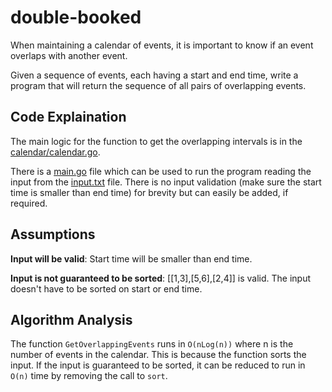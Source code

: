 # double-booked
When maintaining a calendar of events, it is important to know if an event overlaps with another event.

Given a sequence of events, each having a start and end time, write a program that will return the sequence of all pairs of overlapping events.

## Code Explaination
The main logic for the function to get the overlapping intervals is in the [calendar/calendar.go](https://github.com/zusyed/double-booked/blob/e6e2b2d405267a003057d86d6ecced1a809578ef/calendar/calendar.go#L19).

There is a [main.go](https://github.com/zusyed/double-booked/blob/e6e2b2d405267a003057d86d6ecced1a809578ef/main.go) file which can be used to run the program reading the input from the [input.txt](https://github.com/zusyed/double-booked/blob/e6e2b2d405267a003057d86d6ecced1a809578ef/input.txt) file. There is no input validation (make sure the start time is smaller than end time) for brevity but can easily be added, if required.

## Assumptions
**Input will be valid**: Start time will be smaller than end time.

**Input is not guaranteed to be sorted**: [[1,3],[5,6],[2,4]] is valid. The input doesn't have to be sorted on start or end time.

## Algorithm Analysis
The function `GetOverlappingEvents` runs in `O(nLog(n))` where n is the number of events in the calendar. This is because the function sorts the input. If the input is guaranteed to be sorted, it can be reduced to run in `O(n)` time by removing the call to `sort`.

